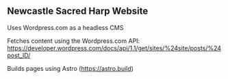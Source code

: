 ## Newcastle Sacred Harp Website

Uses Wordpress.com as a headless CMS

Fetches content using the Wordpress.com API:
https://developer.wordpress.com/docs/api/1.1/get/sites/%24site/posts/%24post_ID/

Builds pages using Astro (https://astro.build)